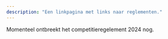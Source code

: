 ```yaml
---
description: "Een linkpagina met links naar reglementen."
---
```

Momenteel ontbreekt het competitieregelement 2024 nog.